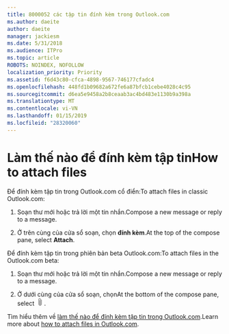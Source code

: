 ```yaml
---
title: 8000052 các tập tin đính kèm trong Outlook.com
ms.author: daeite
author: daeite
manager: jackiesm
ms.date: 5/31/2018
ms.audience: ITPro
ms.topic: article
ROBOTS: NOINDEX, NOFOLLOW
localization_priority: Priority
ms.assetid: f6d43c80-cfca-4898-9567-746177cfadc4
ms.openlocfilehash: 448fd1b09682a672fe6a87bfcb1cebe4028c4c95
ms.sourcegitcommit: d6ea5e9458a2b8ceaab3ac4bd483e1130b9a398a
ms.translationtype: MT
ms.contentlocale: vi-VN
ms.lasthandoff: 01/15/2019
ms.locfileid: "28320060"
---
```

# <a name="how-to-attach-files"></a><span data-ttu-id="f7b31-102">Làm thế nào để đính kèm tập tin</span><span class="sxs-lookup"><span data-stu-id="f7b31-102">How to attach files</span></span>

<span data-ttu-id="f7b31-103">Để đính kèm tập tin trong Outlook.com cổ điển:</span><span class="sxs-lookup"><span data-stu-id="f7b31-103">To attach files in classic Outlook.com:</span></span>
  
1. <span data-ttu-id="f7b31-104">Soạn thư mới hoặc trả lời một tin nhắn.</span><span class="sxs-lookup"><span data-stu-id="f7b31-104">Compose a new message or reply to a message.</span></span>
    
2. <span data-ttu-id="f7b31-105">Ở trên cùng của cửa sổ soạn, chọn **đính kèm**.</span><span class="sxs-lookup"><span data-stu-id="f7b31-105">At the top of the compose pane, select **Attach**.</span></span> 
    
<span data-ttu-id="f7b31-106">Để đính kèm tập tin trong phiên bản beta Outlook.com:</span><span class="sxs-lookup"><span data-stu-id="f7b31-106">To attach files in the Outlook.com beta:</span></span>
  
1. <span data-ttu-id="f7b31-107">Soạn thư mới hoặc trả lời một tin nhắn.</span><span class="sxs-lookup"><span data-stu-id="f7b31-107">Compose a new message or reply to a message.</span></span>
    
2. <span data-ttu-id="f7b31-108">Ở dưới cùng của cửa sổ soạn, chọn</span><span class="sxs-lookup"><span data-stu-id="f7b31-108">At the bottom of the compose pane, select</span></span> ![Đính kèm](media/da223d01-5fe6-448c-a3a3-e2b5262da4b9.png)<span data-ttu-id="f7b31-110">.</span><span class="sxs-lookup"><span data-stu-id="f7b31-110"></span></span>
    
<span data-ttu-id="f7b31-111">Tìm hiểu thêm về [làm thế nào để đính kèm tập tin trong Outlook.com](https://go.microsoft.com/fwlink/p/?linkid=2001702&amp;clcid=0x409).</span><span class="sxs-lookup"><span data-stu-id="f7b31-111">Learn more about [how to attach files in Outlook.com](https://go.microsoft.com/fwlink/p/?linkid=2001702&amp;clcid=0x409).</span></span>
  

